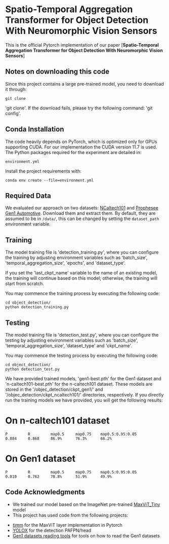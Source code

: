 # Spatio-Temporal Aggregation Transformer for Object Detection With Neuromorphic Vision Sensors

This is the official Pytorch implementation of our paper [**Spatio-Temporal Aggregation Transformer for Object Detection With Neuromorphic Vision Sensors**]

## Notes on downloading this code
Since this project contains a large pre-trained model, you need to download it through:
```
git clone 
```
'git clone'. If the download fails, please try the following command: 'git config'.

## Conda Installation
The code heavily depends on PyTorch, which is optimized only for GPUs supporting CUDA. For our implementation the CUDA version 11.7 is used. The Python packages required for the experiment are detailed in: 
```
environment.yml
```
Install the project requirements with:
```
conda env create --file=environment.yml
```

## Required Data
We evaluated our approach on two datasets:
[NCaltech101](https://www.garrickorchard.com/datasets/n-caltech101) and 
[Prophesee Gen1 Automotive](https://www.prophesee.ai/2020/01/24/prophesee-gen1-automotive-detection-dataset/).
Download them and extract them. By default, they are assumed to be in `/data/`, this can be changed by setting the `dataset_path` environment variable. 

## Training
The model training file is 'detection_training.py', where you can configure the training by adjusting environment variables such as 'batch_size', 'temporal_aggregation_size', 'epochs', and 'dataset_type'.

If you set the 'last_ckpt_name' variable to the name of an existing model, the training will continue based on this model; otherwise, the training will start from scratch.

You may commence the training process by executing the following code:
```
cd object_detection/
python detection_training.py
```

## Testing
The model training file is 'detection_test.py', where you can configure the testing by adjusting environment variables such as 'batch_size', 'temporal_aggregation_size', 'dataset_type' and 'ckpt_name'.

You may commence the testing process by executing the following code:
```
cd object_detection/
python detection_test.py
```

We have provided trained models, 'gen1-best.pth' for the Gen1 dataset and 'n-caltech101-best.pth' for the n-caltech101 dataset. These models are stored in the '/objec_detection/ckpt_gen1/' and '/objec_detection/ckpt_ncaltech101/' directories, respectively. If you directly run the training models we have provided, you will get the following results:
# On n-caltech101 dataset
```
P         R         map0.5     map0.75    map0.5:0.95:0.05
0.884     0.868     86.9%      76.3%      68.2%
```

# On Gen1 dataset
```
P         R         map0.5     map0.75    map0.5:0.95:0.05
0.810     0.762     78.8%      51.9%      49.9%
```

## Code Acknowledgments
* We trained our model based on the ImageNet pre-trained [MaxViT_Tiny](https://github.com/huggingface/pytorch-image-models) model
* This project has used code from the following projects:
- [timm](https://github.com/huggingface/pytorch-image-models) for the MaxViT layer implementation in Pytorch
- [YOLOX](https://github.com/Megvii-BaseDetection/YOLOX) for the detection PAFPN/head
- [Gen1 datasets reading tools](https://github.com/prophesee-ai/prophesee-automotive-dataset-toolbox) for tools on how to read the Gen1 datasets

